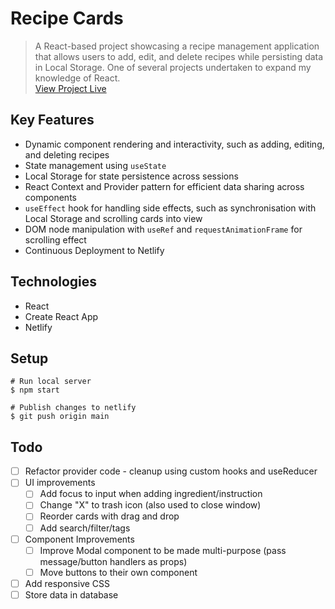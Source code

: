 # Recipe Cards

> A React-based project showcasing a recipe management application that allows users to add, edit, and delete recipes while persisting data in Local Storage. One of several projects undertaken to expand my knowledge of React.  
> [View Project Live](https://elwoodp-recipe-cards.netlify.app/)

## Key Features
- Dynamic component rendering and interactivity, such as adding, editing, and deleting recipes
- State management using `useState`
- Local Storage for state persistence across sessions
- React Context and Provider pattern for efficient data sharing across components
- `useEffect` hook for handling side effects, such as synchronisation with Local Storage and scrolling cards into view
- DOM node manipulation with `useRef` and `requestAnimationFrame` for scrolling effect
- Continuous Deployment to Netlify

## Technologies
- React
- Create React App
- Netlify

## Setup
```shell
# Run local server
$ npm start

# Publish changes to netlify
$ git push origin main
```

## Todo
- [ ] Refactor provider code - cleanup using custom hooks and useReducer
- [ ] UI improvements
  - [ ] Add focus to input when adding ingredient/instruction
  - [ ] Change "X" to trash icon (also used to close window)
  - [ ] Reorder cards with drag and drop
  - [ ] Add search/filter/tags
- [ ] Component Improvements
  - [ ] Improve Modal component to be made multi-purpose (pass message/button handlers as props)
  - [ ] Move buttons to their own component
- [ ] Add responsive CSS
- [ ] Store data in database